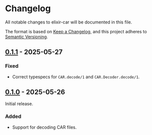 # Changelog

All notable changes to elixir-car will be documented in this file.

The format is based on [Keep a Changelog](https://keepachangelog.com/en/1.0.0/),
and this project adheres to
[Semantic Versioning](https://semver.org/spec/v2.0.0.html).

## [0.1.1] - 2025-05-27

### Fixed

- Correct typespecs for `CAR.decode/1` and `CAR.Decoder.decode/1`.

## [0.1.0] - 2025-05-26

Initial release.

### Added

- Support for decoding CAR files.

[unreleased]: https://github.com/cometsh/elixir-car/compare/v0.1.1...HEAD
[0.1.1]: https://github.com/cometsh/elixir-car/releases/tag/v0.1.1
[0.1.0]: https://github.com/cometsh/elixir-car/releases/tag/v0.1.0
